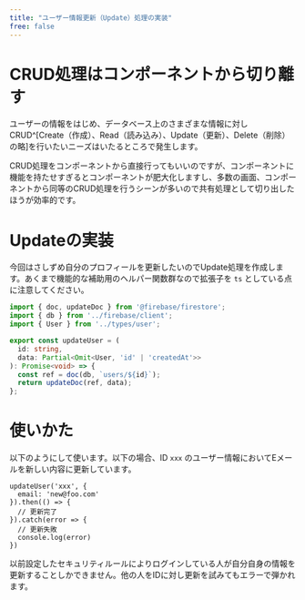 ```yaml
---
title: "ユーザー情報更新（Update）処理の実装"
free: false
---
```


# CRUD処理はコンポーネントから切り離す

ユーザーの情報をはじめ、データベース上のさまざまな情報に対しCRUD^[Create（作成）、Read（読み込み）、Update（更新）、Delete（削除）の略]を行いたいニーズはいたるところで発生します。

CRUD処理をコンポーネントから直接行ってもいいのですが、コンポーネントに機能を持たせすぎるとコンポーネントが肥大化しますし、多数の画面、コンポーネントから同等のCRUD処理を行うシーンが多いので共有処理として切り出したほうが効率的です。

# Updateの実装

今回はさしずめ自分のプロフィールを更新したいのでUpdate処理を作成します。あくまで機能的な補助用のヘルパー関数群なので拡張子を `ts` としている点に注意してください。

```ts:lib/user.ts
import { doc, updateDoc } from '@firebase/firestore';
import { db } from '../firebase/client';
import { User } from '../types/user';

export const updateUser = (
  id: string,
  data: Partial<Omit<User, 'id' | 'createdAt'>>
): Promise<void> => {
  const ref = doc(db, `users/${id}`);
  return updateDoc(ref, data);
};
```

# 使いかた

以下のようにして使います。以下の場合、ID `xxx` のユーザー情報においてEメールを新しい内容に更新しています。

```tsx
updateUser('xxx', {
  email: 'new@foo.com'
}).then(() => {
  // 更新完了
}).catch(error => {
  // 更新失敗
  console.log(error)
})
```

以前設定したセキュリティルールによりログインしている人が自分自身の情報を更新することしかできません。他の人をIDに対し更新を試みてもエラーで弾かれます。